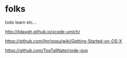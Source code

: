 folks
=====

todo learn etc...

http://jtdaugh.github.io/xcode-umich/

https://github.com/jlnr/gosu/wiki/Getting-Started-on-OS-X

https://github.com/TooTallNate/node-gyp
